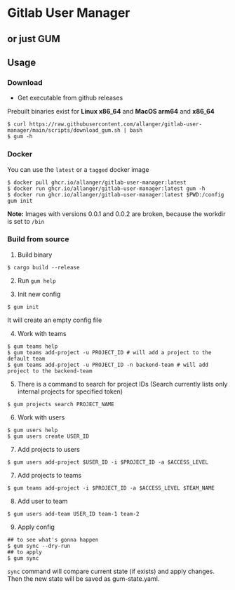 # Gitlab User Manager
## or just GUM

## Usage 
### Download 
- Get executable from github releases


Prebuilt binaries exist for **Linux x86_64** and **MacOS arm64** and **x86_64**
```
$ curl https://raw.githubusercontent.com/allanger/gitlab-user-manager/main/scripts/download_gum.sh | bash
$ gum -h
```
### Docker

You can use the `latest` or a `tagged` docker image
```
$ docker pull ghcr.io/allanger/gitlab-user-manager:latest
$ docker run ghcr.io/allanger/gitlab-user-manager:latest gum -h
$ docker run ghcr.io/allanger/gitlab-user-manager:latest $PWD:/config gum init
```

**Note:** Images with versions 0.0.1 and 0.0.2 are broken, because the workdir is set to `/bin`

### Build from source
1. Build binary
```
$ cargo build --release
``` 
2. Run `gum help`

3. Init new config
```
$ gum init
```
It will create an empty config file

4. Work with teams

```
$ gum teams help
$ gum teams add-project -u PROJECT_ID # will add a project to the default team
$ gum teams add-project -u PROJECT_ID -n backend-team # will add project to the backend-team
```

5. There is a command to search for project IDs (Search currently lists only internal projects for specified token)
```
$ gum projects search PROJECT_NAME
```

6. Work with users
```
$ gum users help
$ gum users create USER_ID
```

7. Add projects to users
```
$ gum users add-project $USER_ID -i $PROJECT_ID -a $ACCESS_LEVEL
```

7. Add projects to teams
```
$ gum teams add-project -i $PROJECT_ID -a $ACCESS_LEVEL $TEAM_NAME
```

8. Add user to team 
```
$ gum users add-team USER_ID team-1 team-2
```
9. Apply config
```
## to see what's gonna happen
$ gum sync --dry-run
## to apply 
$ gum sync 
```
`sync` command will compare current state (if exists) and apply changes. Then the new state will be saved as gum-state.yaml. 
